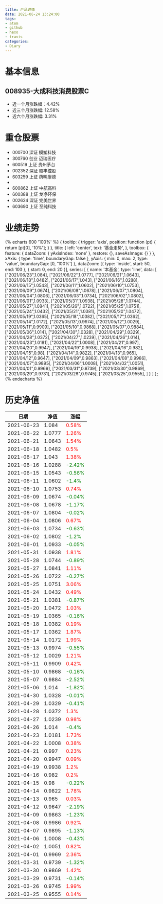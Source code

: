 ```yaml
---
title: 产品详情
date: 2021-06-24 13:24:00
tags:
- atom
- github
- hexo
- travis
categories:
- Diary
---
```


# 基本信息
## 008935-大成科技消费股票C
- 近一个月涨跌幅：4.42%
- 近三个月涨跌幅: 12.58%
- 近六个月涨跌幅: 3.31%

# 重仓股票
- 000700 深证 模塑科技
- 300760 创业 迈瑞医疗
- 600519 上证 贵州茅台
- 002352 深证 顺丰控股
- 603259 上证 药明康德
- 
- 600862 上证 中航高科
- 600388 上证 龙净环保
- 002624 深证 完美世界
- 603690 上证 至纯科技
# 业绩走势

{% echarts 600 '100%' %}
{
  tooltip: {
        trigger: 'axis',
        position: function (pt) {
            return [pt[0], '10%'];
        }
    },
    title: {
        left: 'center',
        text: '基金走势',
    },
    toolbox: {
        feature: {
            dataZoom: {
                yAxisIndex: 'none'
            },
            restore: {},
            saveAsImage: {}
        }
    },
    xAxis: {
        type: 'time',
        boundaryGap: false
    },
    yAxis: {
        min: 0,
        max: 2,
        type: 'value',
        boundaryGap: [0, '100%']
    },
    dataZoom: [{
        type: 'inside',
        start: 50,
        end: 100
    }, {
        start: 0,
        end: 20
    }],
    series: [
        {
            name: '本基金',
            type: 'line',
            data: [
["2021/06/23",1.084],
["2021/06/22",1.0777],
["2021/06/21",1.0643],
["2021/06/18",1.0482],
["2021/06/17",1.043],
["2021/06/16",1.0288],
["2021/06/15",1.0543],
["2021/06/11",1.0602],
["2021/06/10",1.0753],
["2021/06/09",1.0674],
["2021/06/08",1.0678],
["2021/06/07",1.0804],
["2021/06/04",1.0806],
["2021/06/03",1.0734],
["2021/06/02",1.0802],
["2021/06/01",1.0933],
["2021/05/31",1.0938],
["2021/05/28",1.0744],
["2021/05/27",1.0841],
["2021/05/26",1.0722],
["2021/05/25",1.0751],
["2021/05/24",1.0432],
["2021/05/21",1.0381],
["2021/05/20",1.0472],
["2021/05/19",1.0365],
["2021/05/18",1.0382],
["2021/05/17",1.0362],
["2021/05/14",1.0172],
["2021/05/13",0.9974],
["2021/05/12",1.0029],
["2021/05/11",0.9909],
["2021/05/10",0.9868],
["2021/05/07",0.9884],
["2021/05/06",1.014],
["2021/04/30",1.0328],
["2021/04/29",1.0329],
["2021/04/28",1.0372],
["2021/04/27",1.0239],
["2021/04/26",1.014],
["2021/04/23",1.0181],
["2021/04/22",1.0008],
["2021/04/21",0.997],
["2021/04/20",0.9947],
["2021/04/19",0.9938],
["2021/04/16",0.982],
["2021/04/15",0.98],
["2021/04/14",0.9822],
["2021/04/13",0.965],
["2021/04/12",0.9647],
["2021/04/09",0.9863],
["2021/04/08",0.9986],
["2021/04/07",0.9895],
["2021/04/06",1.0008],
["2021/04/02",1.0051],
["2021/04/01",0.9969],
["2021/03/31",0.9739],
["2021/03/30",0.9869],
["2021/03/29",0.9731],
["2021/03/26",0.9745],
["2021/03/25",0.9555],
]
        }
    ]
};
{% endecharts %}

# 历史净值

| 日期 | 净值 | 涨幅 |
| --- | --- | --- |
|2021-06-23|1.084|<font color=red>0.58%</font>|
|2021-06-22|1.0777|<font color=red>1.26%</font>|
|2021-06-21|1.0643|<font color=red>1.54%</font>|
|2021-06-18|1.0482|<font color=red>0.5%</font>|
|2021-06-17|1.043|<font color=red>1.38%</font>|
|2021-06-16|1.0288|<font color=green>-2.42%</font>|
|2021-06-15|1.0543|<font color=green>-0.56%</font>|
|2021-06-11|1.0602|<font color=green>-1.4%</font>|
|2021-06-10|1.0753|<font color=red>0.74%</font>|
|2021-06-09|1.0674|<font color=green>-0.04%</font>|
|2021-06-08|1.0678|<font color=green>-1.17%</font>|
|2021-06-07|1.0804|<font color=green>-0.02%</font>|
|2021-06-04|1.0806|<font color=red>0.67%</font>|
|2021-06-03|1.0734|<font color=green>-0.63%</font>|
|2021-06-02|1.0802|<font color=green>-1.2%</font>|
|2021-06-01|1.0933|<font color=green>-0.05%</font>|
|2021-05-31|1.0938|<font color=red>1.81%</font>|
|2021-05-28|1.0744|<font color=green>-0.89%</font>|
|2021-05-27|1.0841|<font color=red>1.11%</font>|
|2021-05-26|1.0722|<font color=green>-0.27%</font>|
|2021-05-25|1.0751|<font color=red>3.06%</font>|
|2021-05-24|1.0432|<font color=red>0.49%</font>|
|2021-05-21|1.0381|<font color=green>-0.87%</font>|
|2021-05-20|1.0472|<font color=red>1.03%</font>|
|2021-05-19|1.0365|<font color=green>-0.16%</font>|
|2021-05-18|1.0382|<font color=red>0.19%</font>|
|2021-05-17|1.0362|<font color=red>1.87%</font>|
|2021-05-14|1.0172|<font color=red>1.99%</font>|
|2021-05-13|0.9974|<font color=green>-0.55%</font>|
|2021-05-12|1.0029|<font color=red>1.21%</font>|
|2021-05-11|0.9909|<font color=red>0.42%</font>|
|2021-05-10|0.9868|<font color=green>-0.16%</font>|
|2021-05-07|0.9884|<font color=green>-2.52%</font>|
|2021-05-06|1.014|<font color=green>-1.82%</font>|
|2021-04-30|1.0328|<font color=green>-0.01%</font>|
|2021-04-29|1.0329|<font color=green>-0.41%</font>|
|2021-04-28|1.0372|<font color=red>1.3%</font>|
|2021-04-27|1.0239|<font color=red>0.98%</font>|
|2021-04-26|1.014|<font color=green>-0.4%</font>|
|2021-04-23|1.0181|<font color=red>1.73%</font>|
|2021-04-22|1.0008|<font color=red>0.38%</font>|
|2021-04-21|0.997|<font color=red>0.23%</font>|
|2021-04-20|0.9947|<font color=red>0.09%</font>|
|2021-04-19|0.9938|<font color=red>1.2%</font>|
|2021-04-16|0.982|<font color=red>0.2%</font>|
|2021-04-15|0.98|<font color=green>-0.22%</font>|
|2021-04-14|0.9822|<font color=red>1.78%</font>|
|2021-04-13|0.965|<font color=red>0.03%</font>|
|2021-04-12|0.9647|<font color=green>-2.19%</font>|
|2021-04-09|0.9863|<font color=green>-1.23%</font>|
|2021-04-08|0.9986|<font color=red>0.92%</font>|
|2021-04-07|0.9895|<font color=green>-1.13%</font>|
|2021-04-06|1.0008|<font color=green>-0.43%</font>|
|2021-04-02|1.0051|<font color=red>0.82%</font>|
|2021-04-01|0.9969|<font color=red>2.36%</font>|
|2021-03-31|0.9739|<font color=green>-1.32%</font>|
|2021-03-30|0.9869|<font color=red>1.42%</font>|
|2021-03-29|0.9731|<font color=green>-0.14%</font>|
|2021-03-26|0.9745|<font color=red>1.99%</font>|
|2021-03-25|0.9555|<font color=red>0.14%</font>|
